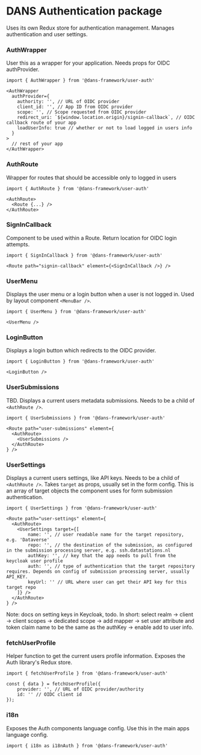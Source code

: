 # DANS Authentication package
Uses its own Redux store for authentication management. Manages authentication and user settings.

### AuthWrapper
User this as a wrapper for your application. Needs props for OIDC authProvider.

    import { AuthWrapper } from '@dans-framework/user-auth'

    <AuthWrapper
      authProvider={
        authority: '', // URL of OIDC provider
        client_id: '', // App ID from OIDC provider
        scope: '', // Scope requested from OIDC provider
        redirect_uri: `${window.location.origin}/signin-callback`, // OIDC callback route of your app
        loadUserInfo: true // whether or not to load logged in users info
      }
    >
      // rest of your app
    </AuthWrapper>

### AuthRoute
Wrapper for routes that should be accessible only to logged in users

    import { AuthRoute } from '@dans-framework/user-auth'

    <AuthRoute>
      <Route {...} />
    </AuthRoute>

### SignInCallback
Component to be used within a Route. Return location for OIDC login attempts.

    import { SignInCallback } from '@dans-framework/user-auth'

    <Route path="signin-callback" element={<SignInCallback />} />

### UserMenu
Displays the user menu or a login button when a user is not logged in. Used by layout component `<MenuBar />`.

    import { UserMenu } from '@dans-framework/user-auth'

    <UserMenu />

### LoginButton
Displays a login button which redirects to the OIDC provider.

    import { LoginButton } from '@dans-framework/user-auth'

    <LoginButton />

### UserSubmissions
TBD. Displays a current users metadata submissions. Needs to be a child of `<AuthRoute />`.

    import { UserSubmissions } from '@dans-framework/user-auth'

    <Route path="user-submissions" element={
      <AuthRoute>
        <UserSubmissions />
      </AuthRoute>
    } />

### UserSettings
Displays a current users settings, like API keys. Needs to be a child of `<AuthRoute />`. Takes `target` as props, usually set in the form config. This is an array of target objects the component uses for form submission authentication.

    import { UserSettings } from '@dans-framework/user-auth'

    <Route path="user-settings" element={
      <AuthRoute>
        <UserSettings target={[
            name: '', // user readable name for the target repository, e.g. 'Dataverse'
            repo: '', // the destination of the submission, as configured in the submission processing server, e.g. ssh.datastations.nl
            authKey: '', // key that the app needs to pull from the keycloak user profile
            auth: '', // type of authentication that the target repository requires. Depends on config of submission processing server, usually API_KEY.
            keyUrl: '' // URL where user can get their API key for this target repo
        ]} />
      </AuthRoute>
    } />

Note: docs on setting keys in Keycloak, todo. In short: select realm -> client -> client scopes -> dedicated scope -> add mapper -> set user attribute and token claim name to be the same as the authKey -> enable add to user info.

### fetchUserProfile
Helper function to get the current users profile information. Exposes the Auth library's Redux store.

    import { fetchUserProfile } from '@dans-framework/user-auth'

    const { data } = fetchUserProfile({
        provider: '', // URL of OIDC provider/authority
        id: '' // OIDC client id
    });

### i18n
Exposes the Auth components language config. Use this in the main apps language config.

    import { i18n as i18nAuth } from '@dans-framework/user-auth'
